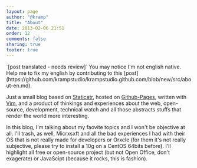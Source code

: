 ```yaml
---
layout: page
author: "@kramp"
title: "About"
date: 2013-02-06 21:51
order: 12
comments: false
sharing: true
footer: true
---
```


<div class="disclamer">
`[post translated - needs review]` 
You may notice I'm not english native. Help me to fix my english by contributing to this [post](https://github.com/krampstudio/krampstudio.github.com/blob/new/src/about-en.md).
</div>

Just a small blog based on [Staticatr](http://github.com/krampstudio/staticatr), hosted on [Github-Pages](http://pages.github.com/), written with [Vim](http://www.vim.org/), and a product of thinkings and experiences about the web, open-source, development, technical watch and all those abstracts stuffs that render the world more interesting.

In this blog, I'm talking about my faovite topics and I won't be objective at all. I'll trash, as well, Micrxsxft and all the bad experiences I had with their OS that is not really made for developers or Orxcle (for them it's not really subjective, please try to install a 10g on a CentOS 64bits before). I'll highlight all free or open-source project (but not Open Office, don't exagerate) or JavaScipt (because it rocks, this is fashion).


